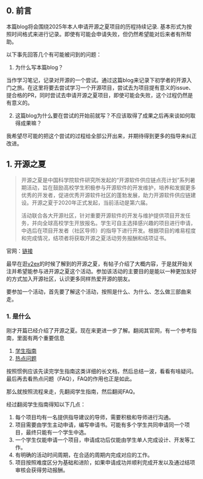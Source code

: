 ## 0. 前言

本篇blog将会围绕2025年本人申请开源之夏项目的历程持续记录. 基本形式为按照时间格式来进行记录。即使有可能会申请失败，但仍然希望能对后来者有所帮助。

以下事先回答几个有可能被问到的问题：

1. 为什么写本篇blog？

当作学习笔记，记录对开源的一个尝试。通过这篇blog来记录下初学者的开源入门之旅。在这里将要去尝试学习一个开源项目，尝试去为项目提有意义的issue、提合格的PR，同时尝试去申请开源之夏项目，即使可能会失败，这个过程仍然是有意义的。

2. 这篇blog为什么要在尝试的开始前就写？不应该取得了成果之后再来谈如何取得成果嘛？

我希望尽可能的把这个尝试的过程给全部公开出来，并期待得到更多的指导来纠正改进。

## 1. 开源之夏

> 开源之夏是中国科学院软件研究所发起的“开源软件供应链点亮计划”系列暑期活动，旨在鼓励高校学生积极参与开源软件的开发维护，培养和发掘更多优秀的开发者，促进优秀开源软件社区的蓬勃发展，助力开源软件供应链建设。开源之夏于2020年正式发起，当前活动是第六届。
>
>活动联合各大开源社区，针对重要开源软件的开发与维护提供项目开发任务，并向全球高校学生开放报名。学生可自主选择感兴趣的项目进行申请，中选后在项目开发者（社区导师）的指导下进行开发。根据项目的难易程度和完成情况，结项者将获取开源之夏活动劳务报酬和结项证书。

官网：[链接](https://summer-ospp.ac.cn/)

最早在逛[v2ex](https://www.v2ex.com/)的时候了解到的开源之夏，有帖子介绍了大概内容，于是就开始关注并希望能参与进开源之夏这个活动。参加该活动的主要目的是能以一种更加友好的方式加入开源社区，认识更多同样热爱开源的朋友。

要参加一个活动，首先要了解这个活动，按照是什么、为什么、怎么做三部曲来走。

### 1. 是什么

刚才开篇已经介绍了开源之夏。现在来更进一步了解。翻阅其官网，有一个参考指南，里面有两个重要信息

1. [学生指南](https://blog.summer-ospp.ac.cn/help/student%20guide)
2. [热点问题](https://blog.summer-ospp.ac.cn/help/FAQ)

按照惯例应该先读完学生指南这类详细的长文档，然后总结一波，看看有啥疑问。最后再去看热点问题（FAQ），FAQ的作用也正是如此。

那么就按照流程来走，先翻阅学生指南，然后翻阅FAQ。

经过翻阅学生指南得知以下几点：

1. 每个项目均有一名提供指导建议的导师，需要积极和导师进行沟通。
2. 项目需要由学生主动申请，编写申请书。可能有多个学生共同申请同一个项目，最终只能有一个学生中选。
3. 一个学生仅能申请一个项目，申请成功后仅能由学生单人完成设计、开发等工作。
4. 有明确的活动时间周期，在合适的周期内完成对应的工作。
5. 项目按照难度区分为基础和进阶，如果申请成功并顺利完成开发以及通过结项审核会获得劳动报酬。

